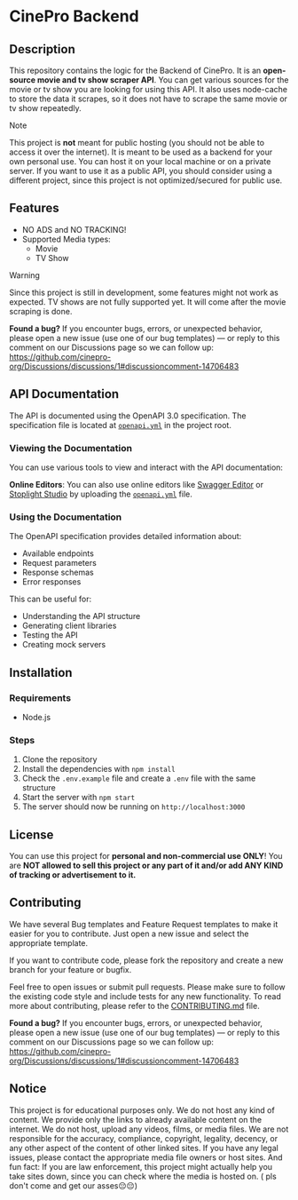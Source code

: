 # CinePro Backend

## Description

This repository contains the logic for the Backend of CinePro. It is an **open-source movie and tv show scraper API**. You can get various sources for the movie or tv show you are looking for using this API. It also uses node-cache to store the data it scrapes, so it does not have to scrape the same movie or tv show repeatedly.

> [!Note]
> This project is **not** meant for public hosting (you should not be able to access it over the internet). It is meant to be used as a backend for your own personal use. You can host it on your local machine or on a private server. If you want to use it as a public API, you should consider using a different project, since this project is not optimized/secured for public use.

## Features

- NO ADS and NO TRACKING!
- Supported Media types:
    - Movie
    - TV Show

> [!Warning]
> Since this project is still in development, some features might not work as expected. TV shows are not fully supported yet. It will come after the movie scraping is done.

**Found a bug?** If you encounter bugs, errors, or unexpected behavior, please open a new issue (use one of our bug templates) — or reply to this comment on our Discussions page so we can follow up: https://github.com/cinepro-org/Discussions/discussions/1#discussioncomment-14706483

## API Documentation

The API is documented using the OpenAPI 3.0 specification. The specification file is located at [`openapi.yml`](./openapi.yml) in the project root.

### Viewing the Documentation

You can use various tools to view and interact with the API documentation:

**Online Editors**: You can also use online editors like [Swagger Editor](https://editor.swagger.io/) or [Stoplight Studio](https://stoplight.io/studio) by uploading the [`openapi.yml`](./openapi.yml) file.

### Using the Documentation

The OpenAPI specification provides detailed information about:

- Available endpoints
- Request parameters
- Response schemas
- Error responses

This can be useful for:

- Understanding the API structure
- Generating client libraries
- Testing the API
- Creating mock servers

## Installation

### Requirements

- Node.js

### Steps

1. Clone the repository
2. Install the dependencies with `npm install`
3. Check the `.env.example` file and create a `.env` file with the same structure
4. Start the server with `npm start`
5. The server should now be running on `http://localhost:3000`

## License

You can use this project for **personal and non-commercial use ONLY**! You are **NOT allowed to sell this project or any part of it and/or add ANY KIND of tracking or advertisement to it.**

## Contributing

We have several Bug templates and Feature Request templates to make it easier for you to contribute. Just open a new issue and select the appropriate template.

If you want to contribute code, please fork the repository and create a new branch for your feature or bugfix.

Feel free to open issues or submit pull requests. Please make sure to follow the existing code style and include tests for any new functionality. To read more about contributing, please refer to the [CONTRIBUTING.md](.github/CONTRIBUTING.md) file.

**Found a bug?** If you encounter bugs, errors, or unexpected behavior, please open a new issue (use one of our bug templates) — or reply to this comment on our Discussions page so we can follow up: https://github.com/cinepro-org/Discussions/discussions/1#discussioncomment-14706483

## Notice

This project is for educational purposes only. We do not host any kind of content. We provide only the links to already
available content on the internet. We do not host, upload any videos, films, or media files. We are not responsible for
the accuracy, compliance, copyright, legality, decency, or any other aspect of the content of other linked sites. If you
have any legal issues, please contact the appropriate media file owners or host sites. And fun fact: If you are law
enforcement, this project might actually help you take sites down, since you can check where the media is hosted on. (
pls don't come and get our asses😔😔)
